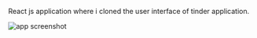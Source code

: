 React js application where i cloned the user interface of tinder application.

![app screenshot](https://github.com/amrgamal91/tinder-ui/blob/master/public/images/tinder-ui%20screenshot.png)
